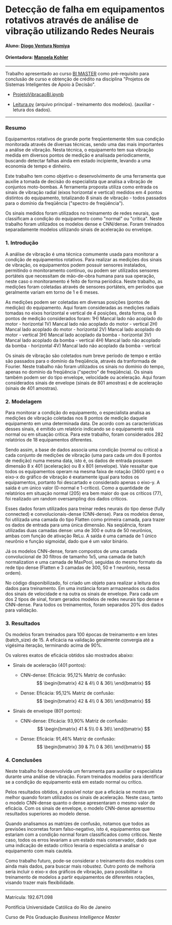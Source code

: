 # Detecção de falha em equipamentos rotativos através de análise de vibração utilizando Redes Neurais

#### Aluno: [Diogo Ventura Nomiya](https://github.com/diogovn)
#### Orientadora: [Manoela Kohler](https://github.com/manoelakohler)

---

Trabalho apresentado ao curso [BI MASTER](https://ica.puc-rio.ai/bi-master) como pré-requisito para conclusão de curso e obtenção de crédito na disciplina "Projetos de Sistemas Inteligentes de Apoio à Decisão".

- [ProjetoVibracaoBI.ipynb]()

- [Leitura.py]()
(arquivo principal - treinamento dos modelos).
(auxiliar - letura dos dados).
---

### Resumo

Equipamentos rotativos de grande porte freqüentemente têm sua condição monitorada através de diversas técnicas, sendo uma das mais importantes a análise de vibração. Nesta técnica, o equipamento tem sua vibração medida em diversos pontos de medição e analisada periodicamente, buscando detectar falhas ainda em estado incipiente, levando a uma economia de tempo e dinheiro.

Este trabalho tem como objetivo o desenvolvimento de uma ferramenta que auxilie a tomada de decisão do especialista que analisa a vibração de conjuntos moto-bombas. A ferramenta proposta utiliza como entrada os sinais de vibração radial (eixos horizontal e vertical) medidos em 4 pontos distintos do equipamento, totalizando 8 sinais de vibração - todos passados para o domínio da freqüência ("spectro de freqüência").

Os sinais medidos foram utilizados no treinamento de redes neurais, que classificam a condição do equipamento como "normal" ou "crítica". Neste trabalho foram utilizados os modelos dense e CNN/dense. Foram treinados separadamente modelos utilizando sinais de aceleração ou envelope. 

### 1. Introdução

A análise de vibração é uma técnica comumente usada para monitorar a condição de equipamentos rotativos. Para realizar as medições dos sinais de vibração, os equipamentos podem possuir sensores instalados, permitindo o monitoramento contínuo, ou podem ser utilizados sensores portáteis que necessitam de mão-de-obra humana para sua operação, neste caso o monitoramento é feito de forma periódica. Neste trabalho, as medições foram coletadas através de sensores portáteis, em períodos que geralmente variam em torno de 1 e 6 meses.

As medições podem ser coletadas em diversas posições (pontos de medição) do equipamento. Aqui foram consideradas as medições radiais tomadas no eixos horizontal e vertical de 4 posições, desta forma, os 8 pontos de medição considerados foram:
1H) Mancal lado não acoplado do motor - horizontal
1V) Mancal lado não acoplado do motor - vertical
2H) Mancal lado  acoplado do motor - horizontal
2V) Mancal lado  acoplado do motor - vertical
3H) Mancal lado acoplado da bomba - horizontal
3V) Mancal lado acoplado da bomba - vertical
4H) Mancal lado não acoplado da bomba - horizontal
4V) Mancal lado não acoplado da bomba - vertical

Os sinais de vibração são coletados num breve período de tempo e então são passados para o domínio da freqüência, através da tranformada de Fourier. Neste trabalho não foram utilizados os sinais no domínio do tempo, apenas no domínio da freqüência ("spectro" de freqüência). Os sinais também podem ser do tipo envelope, velocidade ou aceleração. Aqui foram considerados sinais de envelope (sinais de 801 amostras) e de aceleração (sinais de 401 amostras).

### 2. Modelagem

Para monitorar a condição do equipamento, o especialista analisa as medições de vibração coletadas nos 8 pontos de medição daquele equipamento em uma determinada data. De acordo com as características desses sinais, é emitido um relatório indicando se o equipamento está normal ou em situação crítica. Para este trabalho, foram considerados 282 relatórios de 18 equipamentos diferentes.

Sendo assim, a base de dados associa uma condição (normal ou crítica) a cada conjunto de medições de vibração (uma para cada um dos 8 pontos de medição) numa mesma data, isto é, os dados de entrada possuem dimensão 8 x 401 (aceleração) ou 8 x 801 (envelope). Vale ressaltar que todos os equipamentos operam na mesma faixa de rotação (3600 rpm) e o eixo-x do gráfico de vibração é exatamente igual para todos os equipamentos, portanto foi descartado e considerado apenas o eixo-y. A saída é um único valor (0-normal e 1-crítico). Como a quantidade de relatórios em situação normal (205) era bem maior do que os críticos (77), foi realizado um random oversampling dos dados críticos.

Esses dados foram utilizados para treinar redes neurais do tipo dense (fully connected) e convolucionais-dense (CNN-dense). Para os modelos dense, foi utilizada uma camada do tipo Flatten como primeira camada, para trazer os dados de entrada para uma única dimensão. Na seqüência, foram utilizadas duas camadas dense: uma de 300 e outra de 50 neurônios, ambas com função de ativação ReLu. A saída é uma camada de 1 único neurônio e função sigmoidal, dado que é um valor binário.

Já os modelos CNN-dense, foram compostos de uma camada convolucional de 30 filtros de tamanho 1x5, uma camada de batch normalization e uma camada de MaxPool, seguidas do mesmo formato da rede tipo dense (Flatten e 3 camadas de 300, 50 e 1 neurônio, nessa ordem).

No código disponibilizado, foi criado um objeto para realizar a leitura dos dados para treinamento. Em uma instância foram armazenados os dados dos sinais de velocidade e na outra os sinais de envelope. Para cada um dos 2 tipos de sinal, foram gerados modelos de redes neurais tipo dense e CNN-dense. Para todos os treinamentos, foram separados 20% dos dados para validação.


### 3. Resultados

Os modelos foram treinados para 100 épocas de treinamento e em lotes (batch_size) de 15. A eficácia na validação geralmente convergia até a vigésima iteração, terminando acima de 90%.

Os valores exatos de eficácia obtidos são mostrados abaixo:

- Sinais de aceleração (401 pontos):
    - CNN-dense:
Eficácia: 95,12% 
Matriz de confusão:
$$
\begin{bmatrix}
42 & 4\\ 
0 & 36\\
\end{bmatrix}
$$

    - Dense:
Eficácia: 95,12% 
Matriz de confusão:
$$
\begin{bmatrix}
42 & 4\\ 
0 & 36\\
\end{bmatrix}
$$

- Sinais de envelope (801 pontos):
    - CNN-dense:
Eficácia: 93,90% 
Matriz de confusão: 
$$
\begin{bmatrix}
41 & 5\\ 
0 & 36\\
\end{bmatrix}
$$

    - Dense:
Eficácia: 91,46% 
Matriz de confusão: 
$$
\begin{bmatrix}
39 & 7\\ 
0 & 36\\
\end{bmatrix}
$$

### 4. Conclusões

Neste trabalho foi desenvolvida um ferramenta para auxiliar o especialista durante uma análise de vibração. Foram treinados modelos para identificar se a condição do equipamento está em estado normal ou crítico.

Pelos resultados obtidos, é possível notar que a eficácia se mostra um melhor quando foram utilizados os sinais de aceleração. Neste caso, tanto o modelo CNN-dense quanto o dense apresentaram o mesmo valor de eficácia. Com os sinais de envelope, o modelo CNN-dense apresentou resultados superiores ao modelo dense.

Quando analisamos as matrizes de confusão, notamos que todos as previsões incorretas foram falso-negativo, isto é, equipamentos que estariam com a condição normal foram classificados como críticos. Neste caso, todos os erros levariam a um estado mais conservador, dado que uma indicação de estado crítico levaria o especialista a analisar o equipamento com mais cautela.

Como trabalho futuro, pode-se considerar o treinamento dos modelos com ainda mais dados, para buscar mais robustez. Outro ponto de melhoria seria incluir o eixo-x dos gráficos de vibração, para possibilitar o treinamento de modelos a partir equipamentos de diferentes rotações, visando trazer mais flexibilidade.

---

Matrícula: 192.671.098

Pontifícia Universidade Católica do Rio de Janeiro

Curso de Pós Graduação *Business Intelligence Master*
